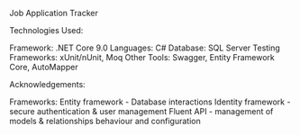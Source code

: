 Job Application Tracker


Technologies Used:

Framework: .NET Core 9.0
Languages: C#
Database: SQL Server
Testing Frameworks: xUnit/nUnit, Moq
Other Tools: Swagger, Entity Framework Core, AutoMapper


Acknowledgements:

Frameworks: 
Entity framework - Database interactions
Identity framework - secure authentication & user management
Fluent API - management of models & relationships behaviour and configuration
